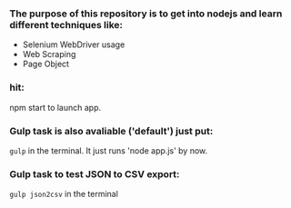### The purpose of this repository is to get into nodejs and learn different techniques like:

- Selenium WebDriver usage
- Web Scraping
- Page Object

### hit:
npm start
to launch app.

### Gulp task is also avaliable ('default') just put:
`gulp`
in the terminal. It just runs 'node app.js' by now.

### Gulp task to test JSON to CSV export:
`gulp json2csv`
in the terminal
